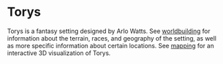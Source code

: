 # Torys

Torys is a fantasy setting designed by Arlo Watts. See [worldbuilding](worldbuilding) for information about the terrain, races, and geography of the setting, as well as more specific information about certain locations. See [mapping](mapping) for an interactive 3D visualization of Torys.
